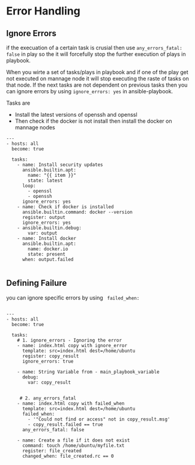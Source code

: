 # Error Handling 

## Ignore Errors

if the execuation of a certain task is crusial then use  ` any_errors_fatal: false ` in play so the it will forcefully stop the further execution of plays in playbook.

When you wirte a set of tasks/plays in playbook and if one of the play get not executed on mannage node it will stop executing the raste of tasks on that node.
If the next tasks are not dependent on previous tasks then you can ignore errors by using ` ignore_errors: yes ` in ansible-playbook.

Tasks are
- Install the latest versions of openssh and openssl
- Then check if the docker is not install then install the docker on mannage nodes

```
---
- hosts: all
  become: true

  tasks:
    - name: Install security updates
      ansible.builtin.apt:
        name: "{{ item }}"
        state: latest
      loop:
        - openssl
        - openssh
      ignore_errors: yes 
    - name: Check if docker is installed
      ansible.builtin.command: docker --version
      register: output
      ignore_errors: yes    
    - ansible.builtin.debug:
        var: output
    - name: Install docker
      ansible.builtin.apt:
        name: docker.io
        state: present
      when: output.failed
        
```

## Defining Failure

you can ignore specific errors by using `  failed_when: ` 

```

---
- hosts: all
  become: true

  tasks:
    # 1. ignore_errors - Ignoring the error
    - name: index.html copy with ignore_error
      template: src=index.html dest=/home/ubuntu
      register: copy_result
      ignore_errors: true

    - name: String Variable from - main_playbook_variable
      debug:
        var: copy_result


     # 2. any_errors_fatal
    - name: index.html copy with failed_when
      template: src=index.html dest=/home/ubuntu
      failed_when:
        - '"Could not find or access" not in copy_result.msg'
        - copy_result.failed == true
      any_errors_fatal: false

    - name: Create a file if it does not exist
      command: touch /home/ubuntu/myfile.txt
      register: file_created
      changed_when: file_created.rc == 0

```




